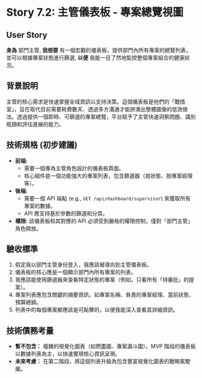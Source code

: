 # Story 7.2: 主管儀表板 - 專案總覽視圖

## User Story

**身為** 部門主管,
**我想要** 有一個宏觀的儀表板，提供部門內所有專案的總覽列表，並可以根據專案狀態進行篩選,
**以便** 我能一目了然地監控整個專案組合的健康狀況。

## 背景說明
主管的核心需求是快速掌握全域資訊以支持決策。這個儀表板是他們的「戰情室」，旨在取代目前需要耗費數天、透過多方溝通才能拼湊出整體圖像的低效做法。透過提供一個即時、可篩選的專案總覽，平台賦予了主管快速洞察問題、識別瓶頸和評估進展的能力。

## 技術規格 (初步建議)
*   **前端:**
    *   需要一個專為主管角色設計的儀表板頁面。
    *   核心組件是一個功能強大的專案列表，包含篩選器（按狀態、按專案經理等）。
*   **後端:**
    *   需要一個 API 端點 (e.g., `GET /api/dashboard/supervisor`) 來獲取所有專案的數據。
    *   API 應支持基於參數的篩選和分頁。
*   **權限:** 該儀表板和其對應的 API 必須受到嚴格的權限控制，僅對「部門主管」角色開放。

## 驗收標準
1.  假定我以部門主管身份登入，我應該被導向到主管儀表板。
2.  儀表板的核心應是一個顯示部門內所有專案的列表。
3.  我應該能使用篩選器來查看特定狀態的專案（例如，只看所有「待審批」的提案）。
4.  專案列表應包含關鍵的摘要資訊，如專案名稱、負責的專案經理、當前狀態、預算總額。
5.  列表中的每個專案都應該是可點擊的，以便我能深入查看其詳細資訊。

## 技術債務考量
*   **暫不包含：** 複雜的視覺化圖表（如燃盡圖、專案漏斗圖）。MVP 階段的儀表板以數據列表為主，以快速實現核心資訊呈現。
*   **未來考慮：** 在第二階段，將這個列表升級為包含豐富視覺化圖表的戰略駕駛艙。
